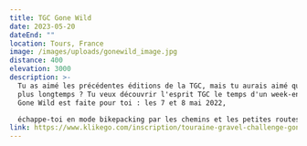 ```yaml
---
title: TGC Gone Wild
date: 2023-05-20
dateEnd: ""
location: Tours, France
image: /images/uploads/gonewild_image.jpg
distance: 400
elevation: 3000
description: >-
  Tu as aimé les précédentes éditions de la TGC, mais tu aurais aimé que ça dure
  plus longtemps ? Tu veux découvrir l'esprit TGC le temps d'un week-end? La TGC
  Gone Wild est faite pour toi : les 7 et 8 mai 2022, 

  échappe-toi en mode bikepacking par les chemins et les petites routes de la Touraine sauvage (et même au-delà...). Ambiance bivouac et feu de camp, dépaysement garanti !
link: https://www.klikego.com/inscription/touraine-gravel-challenge-gone-wild--1-2022/cyclo/vtt/1591316274595-4
---
```

